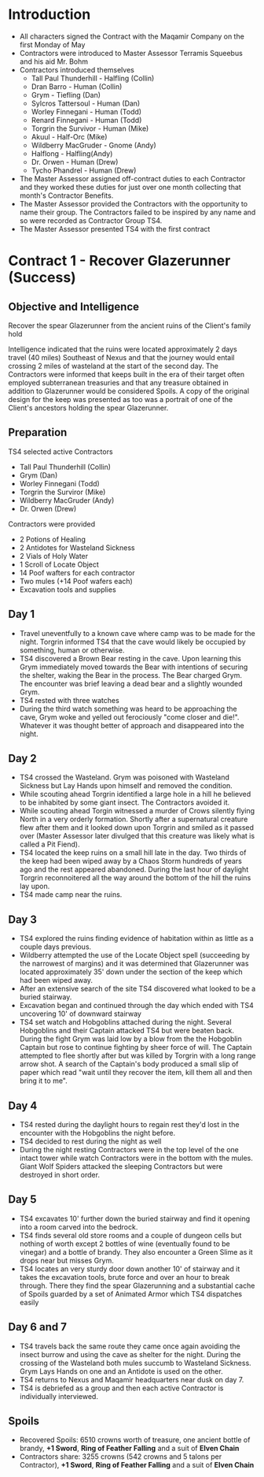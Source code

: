 # Introduction
* All characters signed the Contract with the Maqamir Company on the first Monday of May
* Contractors were introduced to Master Assessor Terramis Squeebus and his aid Mr. Bohm
* Contractors introduced themselves
    * Tall Paul Thunderhill - Halfling (Collin)
    * Dran Barro - Human (Collin)
    * Grym - Tiefling (Dan)
    * Sylcros Tattersoul - Human (Dan)
    * Worley Finnegani - Human (Todd)
    * Renard Finnegani - Human (Todd)
    * Torgrin the Survivor - Human (Mike)
    * Akuul - Half-Orc (Mike)
    * Wildberry MacGruder - Gnome (Andy)
    * Halflong - Halfling(Andy)
    * Dr. Orwen - Human (Drew)
    * Tycho Phandrel - Human (Drew)
* The Master Assessor assigned off-contract duties to each Contractor and they worked these duties for just over one month collecting that month's Contractor Benefits.
* The Master Assessor provided the Contractors with the opportunity to name their group. The Contractors failed to be inspired by any name and so were recorded as Contractor Group TS4.
* The Master Assessor presented TS4 with the first contract

# Contract 1 - Recover Glazerunner (Success)

## Objective and Intelligence
Recover the spear Glazerunner from the ancient ruins of the Client's family hold

Intelligence indicated that the ruins were located approximately 2 days travel (40 miles) Southeast of Nexus and that the journey would entail crossing 2 miles of wasteland at the start of the second day. The Contractors were informed that keeps built in the era of their target often employed subterranean treasuries and that any treasure obtained in addition to Glazerunner would be considered Spoils. A copy of the original design for the keep was presented as too was a portrait of one of the Client's ancestors holding the spear Glazerunner.

## Preparation
TS4 selected active Contractors
* Tall Paul Thunderhill (Collin)
* Grym (Dan)
* Worley Finnegani (Todd)
* Torgrin the Surviror (Mike)
* Wildberry MacGruder (Andy)
* Dr. Orwen (Drew)

Contractors were provided
* 2 Potions of Healing
* 2 Antidotes for Wasteland Sickness
* 2 Vials of Holy Water
* 1 Scroll of Locate Object
* 14 Poof wafters for each contractor
* Two mules (+14 Poof wafers each)
* Excavation tools and supplies

## Day 1
* Travel uneventfully to a known cave where camp was to be made for the night. Torgrin informed TS4 that the cave would likely be occupied by something, human or otherwise.
* TS4 discovered a Brown Bear resting in the cave. Upon learning this Grym immediately moved towards the Bear with intentions of securing the shelter, waking the Bear in the process. The Bear charged Grym. The encounter was brief leaving a dead bear and a slightly wounded Grym.
* TS4 rested with three watches
* During the third watch something was heard to be approaching the cave, Grym woke and yelled out ferociously "come closer and die!". Whatever it was thought better of approach and disappeared into the night.

## Day 2
* TS4 crossed the Wasteland. Grym was poisoned with Wasteland Sickness but Lay Hands upon himself and removed the condition.
* While scouting ahead Torgrin identified a large hole in a hill he believed to be inhabited by some giant insect. The Contractors avoided it.
* While scouting ahead Torgin witnessed a murder of Crows silently flying North in a very orderly formation. Shortly after a supernatural creature flew after them and it looked down upon Torgrin and smiled as it passed over (Master Assessor later divulged that this creature was likely what is called a Pit Fiend).
* TS4 located the keep ruins on a small hill late in the day. Two thirds of the keep had been wiped away by a Chaos Storm hundreds of years ago and the rest appeared abandoned. During the last hour of daylight Torgrin reconnoitered all the way around the bottom of the hill the ruins lay upon.
* TS4 made camp near the ruins.

## Day 3
* TS4 explored the ruins finding evidence of habitation within as little as a couple days previous.
* Wildberry attempted the use of the Locate Object spell (succeeding by the narrowest of margins) and it was determined that Glazerunner was located approximately 35' down under the section of the keep which had been wiped away.
* After an extensive search of the site TS4 discovered what looked to be a buried stairway.
* Excavation began and continued through the day which ended with TS4 uncovering 10' of downward stairway
* TS4 set watch and Hobgoblins attached during the night. Several Hobgoblins and their Captain attacked TS4 but were beaten back. During the fight Grym was laid low by a blow from the the Hobgoblin Captain but rose to continue fighting by sheer force of will. The Captain attempted to flee shortly after but was killed by Torgrin with a long range arrow shot. A search of the Captain's body produced a small slip of paper which read "wait until they recover the item, kill them all and then bring it to me".

## Day 4
* TS4 rested during the daylight hours to regain rest they'd lost in the encounter with the Hobgoblins the night before.
* TS4 decided to rest during the night as well
* During the night resting Contractors were in the top level of the one intact tower while watch Contractors were in the bottom with the mules. Giant Wolf Spiders attacked the sleeping Contractors but were destroyed in short order.

## Day 5
* TS4 excavates 10' further down the buried stairway and find it opening into a room carved into the bedrock.
* TS4 finds several old store rooms and a couple of dungeon cells but nothing of worth except 2 bottles of wine (eventually found to be vinegar) and a bottle of brandy. They also encounter a Green Slime as it drops near but misses Grym.
* TS4 locates an very sturdy door down another 10' of stairway and it takes the excavation tools, brute force and over an hour to break through. There they find the spear Glazerunning and a substantial cache of Spoils guarded by a set of Animated Armor which TS4 dispatches easily

## Day 6 and 7
* TS4 travels back the same route they came once again avoiding the insect burrow and using the cave as shelter for the night. During the crossing of the Wasteland both mules succumb to Wasteland Sickness. Grym Lays Hands on one and an Antidote is used on the other.
* TS4 returns to Nexus and Maqamir headquarters near dusk on day 7.
* TS4 is debriefed as a group and then each active Contractor is individually interviewed.

## Spoils
* Recovered Spoils: 6510 crowns worth of treasure, one ancient bottle of brandy, __+1 Sword__, __Ring of Feather Falling__ and a suit of __Elven Chain__
* Contractors share: 3255 crowns (542 crowns and 5 talons per Contractor), __+1 Sword__, __Ring of Feather Falling__ and a suit of __Elven Chain__